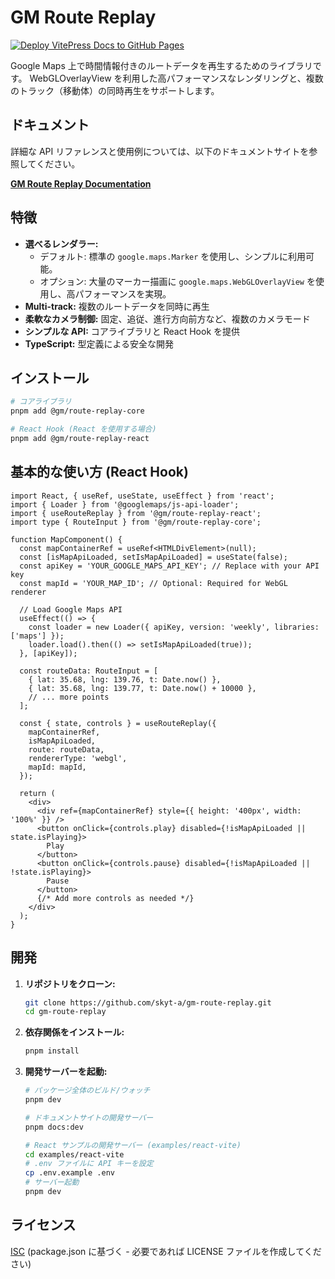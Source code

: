 # GM Route Replay

[![Deploy VitePress Docs to GitHub Pages](https://github.com/skyt-a/gm-route-replay/actions/workflows/deploy-docs.yml/badge.svg)](https://github.com/skyt-a/gm-route-replay/actions/workflows/deploy-docs.yml)

Google Maps 上で時間情報付きのルートデータを再生するためのライブラリです。
WebGLOverlayView を利用した高パフォーマンスなレンダリングと、複数のトラック（移動体）の同時再生をサポートします。

## ドキュメント

詳細な API リファレンスと使用例については、以下のドキュメントサイトを参照してください。

**[GM Route Replay Documentation](https://skyt-a.github.io/gm-route-replay/ja/)**

## 特徴

*   **選べるレンダラー:** 
    *   デフォルト: 標準の `google.maps.Marker` を使用し、シンプルに利用可能。
    *   オプション: 大量のマーカー描画に `google.maps.WebGLOverlayView` を使用し、高パフォーマンスを実現。
*   **Multi-track:** 複数のルートデータを同時に再生
*   **柔軟なカメラ制御:** 固定、追従、進行方向前方など、複数のカメラモード
*   **シンプルな API:** コアライブラリと React Hook を提供
*   **TypeScript:** 型定義による安全な開発

## インストール

```bash
# コアライブラリ
pnpm add @gm/route-replay-core

# React Hook (React を使用する場合)
pnpm add @gm/route-replay-react
```

## 基本的な使い方 (React Hook)

```tsx
import React, { useRef, useState, useEffect } from 'react';
import { Loader } from '@googlemaps/js-api-loader';
import { useRouteReplay } from '@gm/route-replay-react';
import type { RouteInput } from '@gm/route-replay-core';

function MapComponent() {
  const mapContainerRef = useRef<HTMLDivElement>(null);
  const [isMapApiLoaded, setIsMapApiLoaded] = useState(false);
  const apiKey = 'YOUR_GOOGLE_MAPS_API_KEY'; // Replace with your API key
  const mapId = 'YOUR_MAP_ID'; // Optional: Required for WebGL renderer

  // Load Google Maps API
  useEffect(() => {
    const loader = new Loader({ apiKey, version: 'weekly', libraries: ['maps'] });
    loader.load().then(() => setIsMapApiLoaded(true));
  }, [apiKey]);

  const routeData: RouteInput = [
    { lat: 35.68, lng: 139.76, t: Date.now() },
    { lat: 35.68, lng: 139.77, t: Date.now() + 10000 },
    // ... more points
  ];

  const { state, controls } = useRouteReplay({
    mapContainerRef,
    isMapApiLoaded,
    route: routeData,
    rendererType: 'webgl',
    mapId: mapId,
  });

  return (
    <div>
      <div ref={mapContainerRef} style={{ height: '400px', width: '100%' }} />
      <button onClick={controls.play} disabled={!isMapApiLoaded || state.isPlaying}>
        Play
      </button>
      <button onClick={controls.pause} disabled={!isMapApiLoaded || !state.isPlaying}>
        Pause
      </button>
      {/* Add more controls as needed */}
    </div>
  );
}
```

## 開発

1.  **リポジトリをクローン:**
    ```bash
    git clone https://github.com/skyt-a/gm-route-replay.git
    cd gm-route-replay
    ```
2.  **依存関係をインストール:**
    ```bash
    pnpm install
    ```
3.  **開発サーバーを起動:**
    ```bash
    # パッケージ全体のビルド/ウォッチ
    pnpm dev

    # ドキュメントサイトの開発サーバー
    pnpm docs:dev

    # React サンプルの開発サーバー (examples/react-vite)
    cd examples/react-vite
    # .env ファイルに API キーを設定
    cp .env.example .env
    # サーバー起動
    pnpm dev
    ```

## ライセンス

[ISC](./LICENSE) (package.json に基づく - 必要であれば LICENSE ファイルを作成してください)

